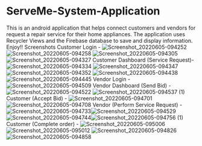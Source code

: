 # ServeMe-System-Application
This is an android application that helps connect customers and vendors for request a repair service for their home appliances. The application uses Recycler Views and the Firebase database to save and display information.
Enjoy!!
Screenshots
Customer Login - 
![Screenshot_20220605-094252](https://user-images.githubusercontent.com/83175234/172034989-56608114-70be-489e-b68c-d390f98c451c.jpg) ![Screenshot_20220605-094258](https://user-images.githubusercontent.com/83175234/172034999-eca5749c-1816-47c0-ac3a-c928855fa163.jpg)
![Screenshot_20220605-094305](https://user-images.githubusercontent.com/83175234/172035158-e5290cc7-ed3a-4973-999d-196fbb710cf2.jpg) ![Screenshot_20220605-094327](https://user-images.githubusercontent.com/83175234/172035879-d4f54969-459f-4255-a14f-da4d9b86f5ea.jpg) 
Customer Dashboard (Service Request)- 
![Screenshot_20220605-094334](https://user-images.githubusercontent.com/83175234/172035904-3b952b56-172b-4ede-8a3a-664ffd0f1787.jpg)
![Screenshot_20220605-094347](https://user-images.githubusercontent.com/83175234/172035919-16aa1211-b452-4436-8f4c-cd5f4de6fb57.jpg)
![Screenshot_20220605-094352](https://user-images.githubusercontent.com/83175234/172035931-f51c8ce4-2844-43a9-b1a6-020c815bed35.jpg)
![Screenshot_20220605-094438](https://user-images.githubusercontent.com/83175234/172035959-8e29cfcc-d442-4f2e-aadd-c0c7b14b1751.jpg) ![Screenshot_20220605-094445](https://user-images.githubusercontent.com/83175234/172036099-dd5ad8c2-ff85-4cb1-95c3-39524c30f312.jpg)
Vendor Login - 
![Screenshot_20220605-094509](https://user-images.githubusercontent.com/83175234/172036105-11d2aa1c-6aa6-4b28-92f7-191752394981.jpg) 
Vendor Dashboard (Send Bid) - 
![Screenshot_20220605-094522](https://user-images.githubusercontent.com/83175234/172036110-870daaf4-1f6f-4d5e-8fe0-e0c21712f24d.jpg)
![Screenshot_20220605-094537 (1)](https://user-images.githubusercontent.com/83175234/172036196-efb2c57c-5dde-41ff-bd28-57b5a4ffd756.jpg)
Customer (Accept Bid) - 
![Screenshot_20220605-094701](https://user-images.githubusercontent.com/83175234/172036212-c9624bff-f3d7-444b-9182-2cb7e7f125e2.jpg)![Screenshot_20220605-094708](https://user-images.githubusercontent.com/83175234/172036215-380aaba0-15cd-4884-a1f9-8c667c10d8d4.jpg)
Vendor (Perform Service Request) - 
![Screenshot_20220605-094733](https://user-images.githubusercontent.com/83175234/172036489-1d3658d8-6f39-47d3-8ae2-ba71b49c0562.jpg)![Screenshot_20220605-094529](https://user-images.githubusercontent.com/83175234/172036501-0a54dbff-fd4a-4789-bc6b-0948b63db322.jpg)
![Screenshot_20220605-094744](https://user-images.githubusercontent.com/83175234/172036518-f04de999-145b-424c-aeb0-048972fe45f4.jpg)![Screenshot_20220605-094756 (1)](https://user-images.githubusercontent.com/83175234/172036534-0d162ea8-1f4c-4ade-ac5d-46f6d8d358f5.jpg)
Customer (Complete order) - 
![Screenshot_20220605-095006](https://user-images.githubusercontent.com/83175234/172036579-03db2eeb-ced9-4d98-8e6b-b6af6a40c088.jpg)![Screenshot_20220605-095012](https://user-images.githubusercontent.com/83175234/172036585-62d5ea0f-7cae-4a4c-a5ee-4bf6c444cefc.jpg)
![Screenshot_20220605-094826](https://user-images.githubusercontent.com/83175234/172036589-e213fa57-0d54-4670-8fa3-950974b51e6e.jpg)![Screenshot_20220605-094858](https://user-images.githubusercontent.com/83175234/172036605-d332f7f3-7b9b-46af-abb4-22efbc955c8d.jpg)








